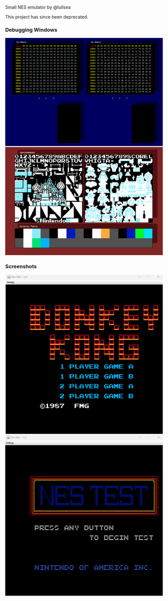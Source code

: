 Small NES emulator by @lullsea

This project has since been deprecated.

### Debugging Windows
![](assets/Memory.png)
![](assets/Spritesheet.png)

### Screenshots
![](assets/donkey-kong.png)
![](assets/nestest.png)
